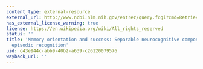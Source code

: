 ```yaml
---
content_type: external-resource
external_url: http://www.ncbi.nlm.nih.gov/entrez/query.fcgi?cmd=Retrieve&db=PubMed&dopt=Citation&list_uids=12457757
has_external_license_warning: true
license: https://en.wikipedia.org/wiki/All_rights_reserved
status: ''
title: 'Memory orientation and success: Separable neurocognitive components underlying
  episodic recognition'
uid: c43e944c-abb9-40b2-a639-c26120079576
wayback_url: ''
---
```

